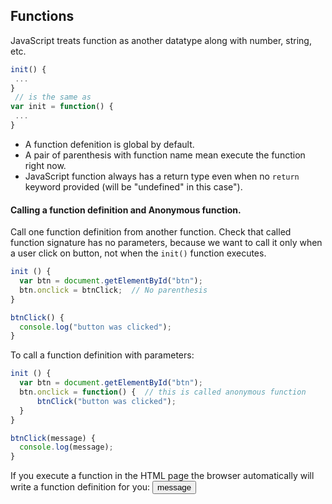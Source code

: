 ## Functions
JavaScript treats function as another datatype along with number, string, etc.
```javascript
init() {
 ...
}
 // is the same as
var init = function() {
 ...
}
```
- A function defenition is global by default.
- A pair of parenthesis with function name mean execute the function right now.
- JavaScript function always has a return type even when no `return` keyword provided (will be "undefined" in this case").

#### Calling a function definition and Anonymous function.
Call one function definition from another function. Check that called function signature has no parameters, because we want to call it only when a user click on button, not when the `init()` function executes.
```javascript
init () {
  var btn = document.getElementById("btn");
  btn.onclick = btnClick;  // No parenthesis
}

btnClick() {
  console.log("button was clicked");
}
```
To call a function definition with parameters:
```javascript
init () {
  var btn = document.getElementById("btn");
  btn.onclick = function() {  // this is called anonymous function
      btnClick("button was clicked"); 
  }
}

btnClick(message) {
  console.log(message);
}
```
If you execute a function in the HTML page the browser automatically will write a function definition for you:
<input type="button" value="message" onclick="show('My message')" />
